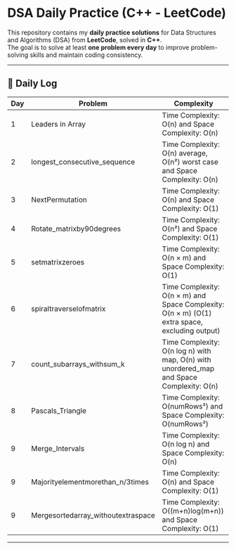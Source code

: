 # DSA Daily Practice (C++ - LeetCode)

This repository contains my **daily practice solutions** for Data Structures and Algorithms (DSA) from **LeetCode**, solved in **C++**.  
The goal is to solve at least **one problem every day** to improve problem-solving skills and maintain coding consistency.

---

## 📅 Daily Log

| Day | Problem | Complexity |
|-----|----------|------------|
| 1   | Leaders in Array | Time Complexity: O(n) and Space Complexity: O(n)|
| 2   | longest_consecutive_sequence | Time Complexity: O(n) average, O(n²) worst case and Space Complexity: O(n)|
| 3   | NextPermutation | Time Complexity: O(n) and Space Complexity: O(1)|
| 4   | Rotate_matrixby90degrees | Time Complexity: O(n²) and Space Complexity: O(1)
| 5   | setmatrixzeroes | Time Complexity: O(n × m) and Space Complexity: O(1)
| 6   | spiraltraverselofmatrix | Time Complexity: O(n × m) and Space Complexity: O(n × m) (O(1) extra space, excluding output)
| 7   | count_subarrays_withsum_k | Time Complexity: O(n log n) with map, O(n) with unordered_map and Space Complexity: O(n)
| 8   |Pascals_Triangle | Time Complexity: O(numRows²) and Space Complexity: O(numRows²)
| 9   |Merge_Intervals | Time Complexity: O(n log n) and Space Complexity: O(n)
| 9   |Majorityelementmorethan_n/3times| Time Complexity: O(n) and Space Complexity: O(1)
| 9   |Mergesortedarray_withoutextraspace| Time Complexity: O((m+n)log(m+n)) and Space Complexity: O(1)
---



